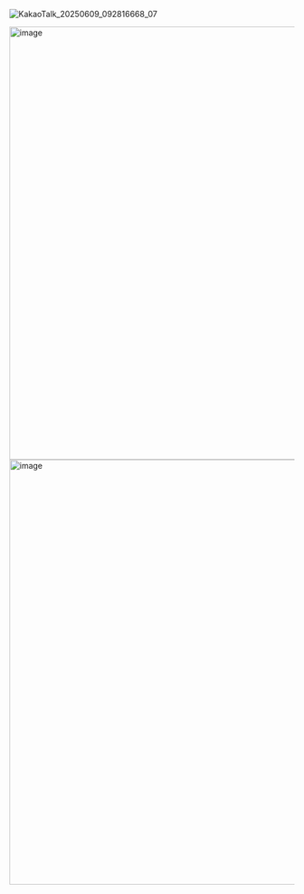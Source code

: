 ![KakaoTalk_20250609_092816668_07](https://github.com/user-attachments/assets/694eb413-eb6d-487f-8d2f-f794eef6d55d)



<img width="842" height="764" alt="image" src="https://github.com/user-attachments/assets/94a330c0-445c-42fc-982e-6b56f97ef9af" />


<img width="660" height="750" alt="image" src="https://github.com/user-attachments/assets/8a38bcb4-00a8-4d8d-ab16-319abfa60f43" />
